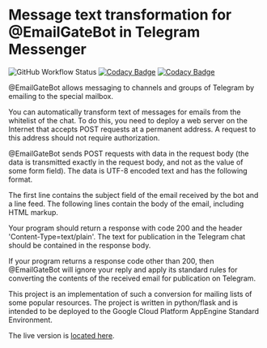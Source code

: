 # Message text transformation for @EmailGateBot in Telegram Messenger
![GitHub Workflow Status](https://img.shields.io/github/workflow/status/vb64/telegram.email.notify/tests.yml?label=Python%202.7)
[![Codacy Badge](https://api.codacy.com/project/badge/Coverage/2ace560fa61c481488dec980d2e3d6f4)](https://www.codacy.com/manual/vb64/telegram.email.notify?utm_source=github.com&utm_medium=referral&utm_content=vb64/telegram.email.notify&utm_campaign=Badge_Coverage)
[![Codacy Badge](https://api.codacy.com/project/badge/Grade/2f7d4597eef143d99014e59379b4b6a4)](https://app.codacy.com/manual/vb64/telegram.email.notify?utm_source=github.com&utm_medium=referral&utm_content=vb64/telegram.email.notify&utm_campaign=Badge_Grade_Dashboard)

@EmailGateBot allows messaging to channels and groups of Telegram by emailing to the special mailbox.

You can automatically transform text of messages for emails from the whitelist of the chat. To do this, you need to deploy a web server on the Internet that accepts POST requests at a permanent address. A request to this address should not require authorization.

@EmailGateBot sends POST requests with data in the request body (the data is transmitted exactly in the request body, and not as the value of some form field). The data is UTF-8 encoded text and has the following format.

The first line contains the subject field of the email received by the bot and a line feed. The following lines contain the body of the email, including HTML markup.

Your program should return a response with code 200 and the header 'Content-Type=text/plain'. The text for publication in the Telegram chat should be contained in the response body.

If your program returns a response code other than 200, then @EmailGateBot will ignore your reply and apply its standard rules for converting the contents of the received email for publication on Telegram.

This project is an implementation of such a conversion for mailing lists of some popular resources. The project is written in python/flask and is intended to be deployed to the Google Cloud Platform AppEngine Standard Environment.

The live version is [located here](https://text-transform-198104.appspot.com).
